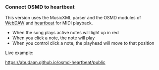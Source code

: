 ### Connect OSMD to heartbeat

This version uses the MusicXML parser and the OSMD modules of [WebDAW](https://github.com/abudaan/webdaw-modules) and [heartbeat](https://github.com/abudaan/heartbeat) for MIDI playback.

- When the song plays active notes will light up in red
- When you click a note, the note will play
- When you control click a note, the playhead will move to that position

Live example:

<https://abudaan.github.io/osmd-heartbeat/public>
